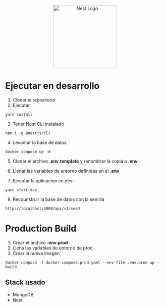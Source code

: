<p align="center">
  <a href="http://nestjs.com/" target="blank"><img src="https://nestjs.com/img/logo-small.svg" width="200" alt="Nest Logo" /></a>
</p>

# Ejecutar en desarrollo

1. Clonar el repositorio
2. Ejecutar

```
yarn install
```

3. Tener Nest CLI instalado

```
npm i -g @nestjs/cli
```

4. Levantar la base de datos

```
docker compose up -d
```

5. Clonar el archivo **.env.template** y renombrar la copia a **.env**

6. Llenar las variables de entorno definidas en el **.env**

7. Ejecutar la aplicacion en dev:

```
yarn start:dev
```

8. Recounstruir la base de datos con la semilla

```
http://localhost:3000/api/v1/seed
```

# Production Build
1. Crear el archivo __.env.prod__
2. Llena las variables de entorno de prod
3. Crear la nueva imagen
```
docker compose -f docker-compose.prod.yaml --env-file .env.prod up --build
```

## Stack usado

- MongoDB
- Nest
